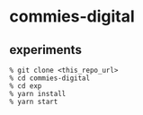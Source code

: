 # commies-digital

## experiments

```
% git clone <this_repo_url>
% cd commies-digital
% cd exp
% yarn install
% yarn start
```
